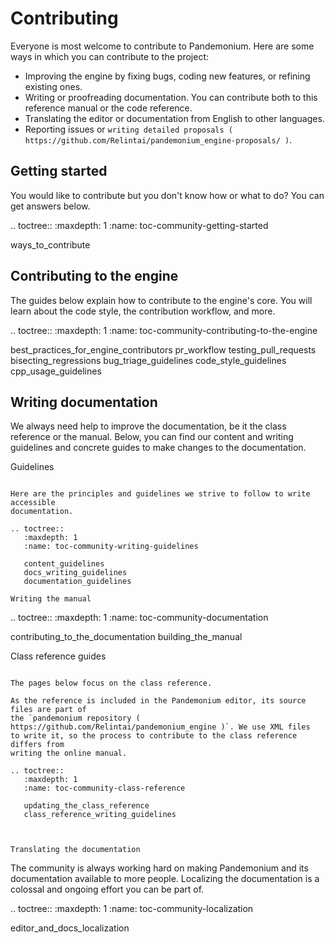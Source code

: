 Contributing
============

Everyone is most welcome to contribute to Pandemonium. Here are some ways in which you
can contribute to the project:

- Improving the engine by fixing bugs, coding new features, or refining existing ones.
- Writing or proofreading documentation. You can contribute both to this
  reference manual or the code reference.
- Translating the editor or documentation from English to other languages.
- Reporting issues or `writing detailed proposals
  ( https://github.com/Relintai/pandemonium_engine-proposals/ )`.

Getting started
---------------

You would like to contribute but you don't know how or what to do? You can get
answers below.

.. toctree::
   :maxdepth: 1
   :name: toc-community-getting-started

   ways_to_contribute



Contributing to the engine
--------------------------

The guides below explain how to contribute to the engine's core. You will learn
about the code style, the contribution workflow, and more.

.. toctree::
   :maxdepth: 1
   :name: toc-community-contributing-to-the-engine

   best_practices_for_engine_contributors
   pr_workflow
   testing_pull_requests
   bisecting_regressions
   bug_triage_guidelines
   code_style_guidelines
   cpp_usage_guidelines



Writing documentation
---------------------

We always need help to improve the documentation, be it the class reference or
the manual. Below, you can find our content and writing guidelines and
concrete guides to make changes to the documentation.

Guidelines
~~~~~~~~~~

Here are the principles and guidelines we strive to follow to write accessible
documentation.

.. toctree::
   :maxdepth: 1
   :name: toc-community-writing-guidelines

   content_guidelines
   docs_writing_guidelines
   documentation_guidelines

Writing the manual
~~~~~~~~~~~~~~~~~~

.. toctree::
   :maxdepth: 1
   :name: toc-community-documentation

   contributing_to_the_documentation
   building_the_manual

Class reference guides
~~~~~~~~~~~~~~~~~~~~~~

The pages below focus on the class reference.

As the reference is included in the Pandemonium editor, its source files are part of
the `pandemonium repository ( https://github.com/Relintai/pandemonium_engine )`. We use XML files
to write it, so the process to contribute to the class reference differs from
writing the online manual.

.. toctree::
   :maxdepth: 1
   :name: toc-community-class-reference

   updating_the_class_reference
   class_reference_writing_guidelines



Translating the documentation
~~~~~~~~~~~~~~~~~~~~~~~~~~~~~

The community is always working hard on making Pandemonium and its documentation
available to more people. Localizing the documentation is a colossal and ongoing
effort you can be part of.

.. toctree::
   :maxdepth: 1
   :name: toc-community-localization

   editor_and_docs_localization
